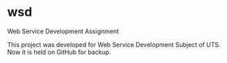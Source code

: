 # wsd
Web Service Development Assignment

This project was developed for Web Service Development Subject of UTS. Now it is held on GitHub for backup.
